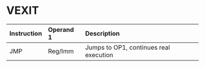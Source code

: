 # VEXIT

| Instruction | Operand 1 | Description |
| :--- | :--- | :--- |
| JMP | Reg/Imm | Jumps to OP1, continues real execution |

